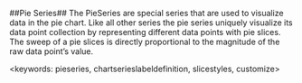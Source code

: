 ##Pie Series##
The PieSeries are special series that are used to visualize data in the pie chart. Like all other series the pie series uniquely visualize its data point collection by representing different data points with pie slices. The sweep of a pie slices is directly proportional to the magnitude of the raw data point’s value.

<keywords: pieseries, chartserieslabeldefinition, slicestyles, customize>